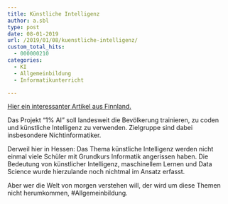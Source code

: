 ```yaml
---
title: Künstliche Intelligenz
author: a.sbl
type: post
date: 08-01-2019
url: /2019/01/08/kuenstliche-intelligenz/
custom_total_hits:
  - 000000210
categories:
  - KI
  - Allgemeinbildung
  - Informatikunterricht

---
```

[Hier ein interessanter Artikel aus Finnland.][1]

Das Projekt &#8220;1% AI&#8221; soll landesweit die Bevölkerung trainieren, zu coden und künstliche Intelligenz zu verwenden. Zielgruppe sind dabei insbesondere Nichtinformatiker.

Derweil hier in Hessen: Das Thema künstliche Intelligenz werden nicht einmal viele Schüler mit Grundkurs Informatik angerissen haben. Die Bedeutung von künstlicher Intelligenz, maschinellem Lernen und Data Science wurde hierzulande noch nichtmal im Ansatz erfasst.

Aber wer die Welt von morgen verstehen will, der wird um diese Themen nicht herumkommen, #Allgemeinbildung.

 [1]: https://www.politico.eu/article/finland-one-percent-ai-artificial-intelligence-courses-learning-training/